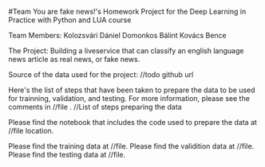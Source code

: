 #Team You are fake news!'s Homework Project for the Deep Learning in Practice with Python and LUA course

Team Members:
Kolozsvári Dániel
Domonkos Bálint
Kovács Bence

The Project:
Building a liveservice that can classify an english language news article as real news, or fake news.

Source of the data used for the project:
//todo github url

Here's the list of steps that have been taken to prepare the data to be used for trainning, validation, and testing.
For more information, please see the comments in //file .
//List of steps preparing the data

Please find the notebook that includes the code used to prepare the data at //file location.

Please find the training data at //file.
Please find the validition data at //file.
Please find the testing data at //file.

